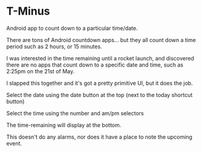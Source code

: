 # T-Minus
Android app to count down to a particular time/date.

There are tons of Android countdown apps... but they all count down a time period such as 2 hours, or 15 minutes.

I was interested in the time remaining until a rocket launch, and discovered there are no apps that count down to a specific date and time, such as 2:25pm on the 21st of May.

I slapped this together and it's got a pretty primitive UI, but it does the job.

Select the date using the date button at the top (next to the today shortcut button)

Select the time using the number and am/pm selectors

The time-remaining will display at the bottom.

This doesn't do any alarms, nor does it have a place to note the upcoming event.
